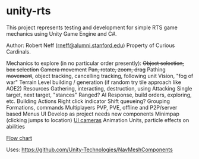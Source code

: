 # unity-rts

This project represents testing and development for simple RTS game mechanics using Unity Game Engine and C#.

Author: Robert Neff (rneff@alumni.stanford.edu)
Property of Curious Cardinals.

Mechanics to explore (in no particular order presently):
~~Object selection, box selection~~
~~Camera movement~~
    ~~Pan, rotate, zoom, drag~~
Pathing
    ~~movement~~, object tracking, cancelling tracking, following unit
Vision, "fog of war"
Terrain
    Level building / generation (if random try tile approach like AOE2)
Resources
    Gathering, interacting, destruction, using
Attacking
    Single target, next target, "stances"
    Ranged?
AI
    Response, build orders, exploring, etc.
Building
Actions
    Right click indicator
    Shift queueing?
Grouping
    Formations, commands
Multiplayers
    PVP, PVE, offline and P2P/server based
Menus
UI
    Develop as project needs new components
    Minimpap (clicking jumps to location)
    [UI cameras](https://answers.unity.com/questions/878667/world-space-canvas-on-top-of-everything.html)
Animation
    Units, particle effects on abilities
    
[Flow chart](https://drive.google.com/file/d/1ahTbVrirH2d-aui5a-4yt30Q8P8YACB0/view?usp=sharing)


Uses: https://github.com/Unity-Technologies/NavMeshComponents